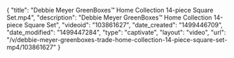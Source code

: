 {
    "title": "Debbie Meyer GreenBoxes&trade; Home Collection 14-piece Square Set.mp4",
    "description": "Debbie Meyer GreenBoxes&trade; Home Collection 14-piece Square Set",
    "videoid": "103861627",
    "date_created": "1499446709",
    "date_modified": "1499447284",
    "type": "captivate",
    "layout": "video",
    "url": "\/v\/debbie-meyer-greenboxes-trade-home-collection-14-piece-square-set-mp4\/103861627"
}